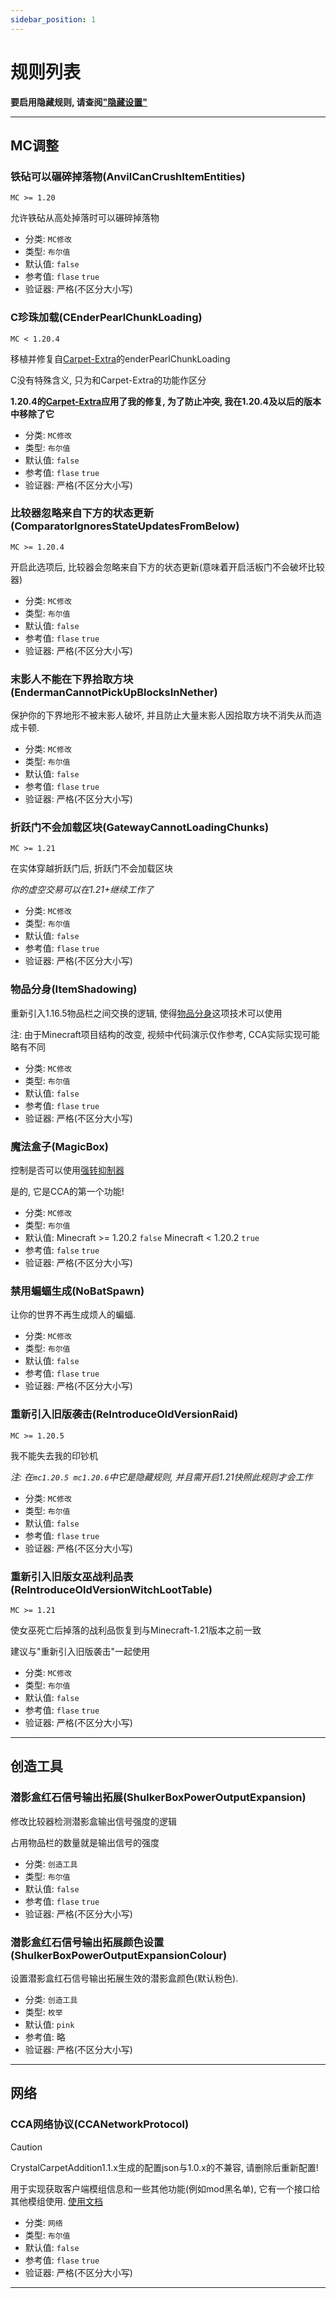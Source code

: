 ```yaml
---
sidebar_position: 1
---
```

# 规则列表

**要启用隐藏规则, 请查阅["隐藏设置"](https://crystal0404.github.io/cca-doc/docs/HideSettings)**

---

## MC调整

### 铁砧可以碾碎掉落物(AnvilCanCrushItemEntities)

`MC >= 1.20`

允许铁砧从高处掉落时可以碾碎掉落物

- 分类: ```MC修改```
- 类型: ```布尔值```
- 默认值: ```false```
- 参考值: ```flase``` ```true```
- 验证器: 严格(不区分大小写)

### C珍珠加载(CEnderPearlChunkLoading)

`MC < 1.20.4`

移植并修复自[Carpet-Extra](https://github.com/gnembon/carpet-extra)的enderPearlChunkLoading

C没有特殊含义, 只为和Carpet-Extra的功能作区分

**1.20.4的[Carpet-Extra](https://github.com/gnembon/carpet-extra)应用了我的修复, 为了防止冲突, 我在1.20.4及以后的版本中移除了它**

- 分类: ```MC修改```
- 类型: ```布尔值```
- 默认值: ```false```
- 参考值: ```flase``` ```true```
- 验证器: 严格(不区分大小写)

### 比较器忽略来自下方的状态更新(ComparatorIgnoresStateUpdatesFromBelow)

`MC >= 1.20.4`

开启此选项后, 比较器会忽略来自下方的状态更新(意味着开启活板门不会破坏比较器)

- 分类: ```MC修改```
- 类型: ```布尔值```
- 默认值: ```false```
- 参考值: ```flase``` ```true```
- 验证器: 严格(不区分大小写)

### 末影人不能在下界拾取方块(EndermanCannotPickUpBlocksInNether)

保护你的下界地形不被末影人破坏, 并且防止大量末影人因拾取方块不消失从而造成卡顿.

- 分类: ```MC修改```
- 类型: ```布尔值```
- 默认值: ```false```
- 参考值: ```flase``` ```true```
- 验证器: 严格(不区分大小写)

### 折跃门不会加载区块(GatewayCannotLoadingChunks)

`MC >= 1.21`

在实体穿越折跃门后, 折跃门不会加载区块

*你的虚空交易可以在1.21+继续工作了*

- 分类: ```MC修改```
- 类型: ```布尔值```
- 默认值: ```false```
- 参考值: ```flase``` ```true```
- 验证器: 严格(不区分大小写)

### 物品分身(ItemShadowing)

重新引入1.16.5物品栏之间交换的逻辑, 使得[物品分身](https://www.bilibili.com/video/BV1cL4y1B75R)这项技术可以使用

注: 由于Minecraft项目结构的改变, 视频中代码演示仅作参考, CCA实际实现可能略有不同

- 分类: ```MC修改```
- 类型: ```布尔值```
- 默认值: ```false```
- 参考值: ```flase``` ```true```
- 验证器: 严格(不区分大小写)

### 魔法盒子(MagicBox)
控制是否可以使用[强转抑制器](https://www.bilibili.com/read/cv24323749)

是的, 它是CCA的第一个功能!

- 分类: ```MC修改```
- 类型: ```布尔值```
- 默认值: Minecraft >= 1.20.2 ```false```  Minecraft < 1.20.2 ```true```
- 参考值: ```false``` ```true```
- 验证器: 严格(不区分大小写)

### 禁用蝙蝠生成(NoBatSpawn)

让你的世界不再生成烦人的蝙蝠.

- 分类: ```MC修改```
- 类型: ```布尔值```
- 默认值: ```false```
- 参考值: ```flase``` ```true```
- 验证器: 严格(不区分大小写)

### 重新引入旧版袭击(ReIntroduceOldVersionRaid)

`MC >= 1.20.5`

我不能失去我的印钞机

*注: 在`mc1.20.5 mc1.20.6`中它是隐藏规则, 并且需开启1.21快照此规则才会工作*

- 分类: ```MC修改```
- 类型: ```布尔值```
- 默认值: ```false```
- 参考值: ```flase``` ```true```
- 验证器: 严格(不区分大小写)


### 重新引入旧版女巫战利品表(ReIntroduceOldVersionWitchLootTable)

`MC >= 1.21`

使女巫死亡后掉落的战利品恢复到与Minecraft-1.21版本之前一致

建议与"重新引入旧版袭击"一起使用

- 分类: ```MC修改```
- 类型: ```布尔值```
- 默认值: ```false```
- 参考值: ```flase``` ```true```
- 验证器: 严格(不区分大小写)
---

## 创造工具

### 潜影盒红石信号输出拓展(ShulkerBoxPowerOutputExpansion)

修改比较器检测潜影盒输出信号强度的逻辑

占用物品栏的数量就是输出信号的强度

- 分类: ```创造工具```
- 类型: ```布尔值```
- 默认值: ```false```
- 参考值: ```flase``` ```true```
- 验证器: 严格(不区分大小写)

### 潜影盒红石信号输出拓展颜色设置(ShulkerBoxPowerOutputExpansionColour)

设置潜影盒红石信号输出拓展生效的潜影盒颜色(默认粉色).

- 分类: ```创造工具```
- 类型: ```枚举```
- 默认值: ```pink```
- 参考值: 略
- 验证器: 严格(不区分大小写)

---

## 网络

### CCA网络协议(CCANetworkProtocol)

> [!Caution]
> CrystalCarpetAddition1.1.x生成的配置json与1.0.x的不兼容, 请删除后重新配置!

用于实现获取客户端模组信息和一些其他功能(例如mod黑名单), 它有一个接口给其他模组使用. [使用文档](https://crystal0404.github.io/cca-doc/en/docs/CCANetworkProtocol)

- 分类: ```网络```
- 类型: ```布尔值```
- 默认值: ```false```
- 参考值: ```flase``` ```true```
- 验证器: 严格(不区分大小写)

---
